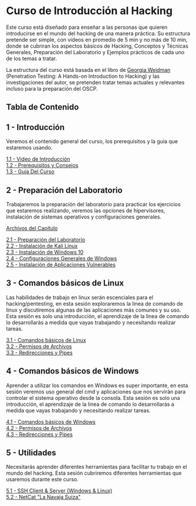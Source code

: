 # Curso de Introducción al Hacking
Este curso está diseñado para enseñar a las personas que quieren introducirse en el mundo del hacking de una manera práctica. Su estructura pretende ser simple, con videos en promedio de 5 min y no más de 10 min, donde se cubriran los aspectos básicos de Hacking, Conceptos y Técnicas Generales, Preparación del Laboratorio y Ejemplos prácticos de cada uno de los temas a tratar.

La estructura del curso está basada en el libro de [Georgia Weidman](https://twitter.com/georgiaweidman) (Penetration Testing: A Hands-on Introduction to Hacking) y las investigaciones del autor, se pretenden tratar temas actuales y relevantes incluso para la preparación del OSCP. 

## Tabla de Contenido

## 1 - Introducción
Veremos el contenido general del curso, los prerequisitos y la guía que estaremos usando.  

  [1.1 - Video de Introducción](https://youtu.be/v8E0_Swe89c)  
  [1.2 - Prerequisitos y Consejos](https://youtu.be/S8wV1I9YGpY)  
  [1.3 - Guía Del Curso](https://youtu.be/31xRWaBygJA)  

## 2 - Preparación del Laboratorio
Trabajaremos la preparación del laboratorio para practicar los ejercicios que estaremos realizando, veremos las opciones de hipervisores, instalación de sistemas operativos y configuraciones generales. 

  [Archivos del Capítulo](Capitulo_2)  

  [2.1 - Preparación del Laboratorio](https://youtu.be/ZBFu6hdFtiY)  
  [2.2 - Instalación de Kali Linux](https://youtu.be/RRrwG2AMcKo)  
  [2.3 - Instalación de Windows 10](https://youtu.be/vET-9-dqraM)  
  [2.4 - Configuraciones Generales de Windows](https://youtu.be/bCDvlfHMJ_o)  
  [2.5 - Instalación de Aplicaciones Vulnerables](https://youtu.be/3d5-cUjbmRw)  
  
## 3 - Comandos básicos de Linux
Las habilidades de trabajo en linux serán escenciales para el hacking/pentesting, en esta sesión exploraremos la linea de comando de linux y discutiremos algunas de las aplicaciones más comunes y su uso. Esta sesión es solo una introducción, el aprendizaje de la linea de comando lo desarrollarás a medida que vayas trabajando y necesitando realizar tareas.

  [3.1 - Comandos básicos de Linux](https://youtu.be/gu09BxzYx38)  
  [3.2 - Permisos de Archivos](https://youtu.be/opaxCMskSWo)  
  [3.3 - Redirecciones y Pipes](https://youtu.be/bfjd5ssybIo)  

## 4 - Comandos básicos de Windows 
Aprender a utilizar los comandos en Windows es super importante, en esta sesión veremos uso general del cmd y aplicaciones que nos servirán para controlar el sistema operativo desde la consola. Esta sesión es solo una introducción, el aprendizaje de la linea de comando lo desarrollarás a medida que vayas trabajando y necesitando realizar tareas.

  [4.1 - Comandos básicos de Windows](https://youtu.be/KBIq-_OAyks)   
  [4.2 - Permisos de Archivos](https://youtu.be/oovTG6q35Hc)  
  [4.3 - Redirecciones y Pipes](https://youtu.be/OtqdYkL8A6w)  

## 5 - Utilidades 
Necesitarás aprender diferentes herramientas para facilitar tu trabajo en el mundo del hacking. Esta sesión cubriremos diferentes herramientas que usaremos durante este curso. 

  [5.1 - SSH Client & Server (Windows & Linux)](https://youtu.be/KkoLM6TIdUk)  
  [5.2 - NetCat "La Navaja Suiza"](https://youtu.be/Bvg9A1kqiZg)  
  
